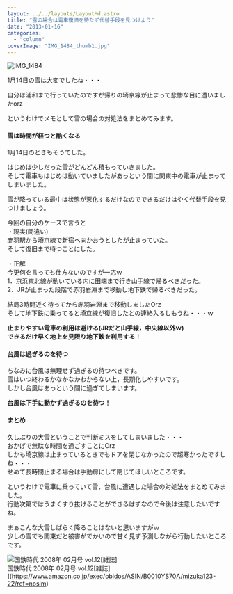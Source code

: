 ```yaml
---
layout: ../../layouts/LayoutMd.astro
title: "雪の場合は電車復旧を待たず代替手段を見つけよう"
date: "2013-01-16"
categories: 
  - "column"
coverImage: "IMG_1484_thumb1.jpg"
---
```


![IMG_1484](/archive/images/IMG_1484_thumb.jpg "IMG_1484")


1月14日の雪は大変でしたね・・・

自分は浦和まで行っていたのですが帰りの埼京線が止まって悲惨な目に遭いましたorz

というわけでメモとして雪の場合の対処法をまとめてみます。

#### 雪は時間が経つと酷くなる

1月14日のときもそうでした。

はじめは少しだった雪がどんどん積もっていきました。  
そして電車もはじめは動いていましたがあっという間に関東中の電車が止まってしまいました。

雪が降っている最中は状態が悪化するだけなのでできるだけはやく代替手段を見つけましょう。

今回の自分のケースで言うと  
・現実(間違い)  
赤羽駅から埼京線で新宿へ向かおうとしたが止まっていた。  
そして復旧まで待つことにした。

・正解  
今更何を言っても仕方ないのですが一応ｗ  
1．京浜東北線が動いている内に田端まで行き山手線で帰るべきだった。  
2．JRが止まった段階で赤羽岩淵まで移動し地下鉄で帰るべきだった。

結局3時間近く待ってから赤羽岩淵まで移動しましたOrz  
そして地下鉄に乗ってると埼京線が復旧したとの連絡入るしもうね・・・ｗ

**止まりやすい電車の利用は避ける(JRだと山手線，中央線以外ｗ)  
できるだけ早く地上を見限り地下鉄を利用する！**

#### 台風は過ぎるのを待つ

ちなみに台風は無理せず過ぎるの待つべきです。  
雪はいつ終わるかなかなかわからない上，長期化しやすいです。  
しかし台風はあっという間に過ぎてしまいます。

**台風は下手に動かず過ぎるのを待つ！**

#### まとめ

久しぶりの大雪ということで判断ミスをしてしまいました・・・  
おかげで無駄な時間を過ごすことにOrz  
しかも埼京線は止まっているときでもドアを閉じなかったので超寒かったですしね・・・  
せめて長時間止まる場合は手動扉にして閉じてほしいところです。

というわけで電車に乗っていて雪，台風に遭遇した場合の対処法をまとめてみました。  
行動次第ではうまくすり抜けることができるはずなので今後は注意したいですね。

まぁこんな大雪しばらく降ることはないと思いますがｗ  
少しの雪でも関東だと被害がでかいので甘く見ず予測しながら行動したいところです。

![国鉄時代 2008年 02月号 vol.12[雑誌]](/archive/images/51JivrvU%2BwL._SL160_.jpg)  
国鉄時代 2008年 02月号 vol.12\[雑誌\]  
](https://www.amazon.co.jp/exec/obidos/ASIN/B0010YS70A/mizuka123-22/ref=nosim)
